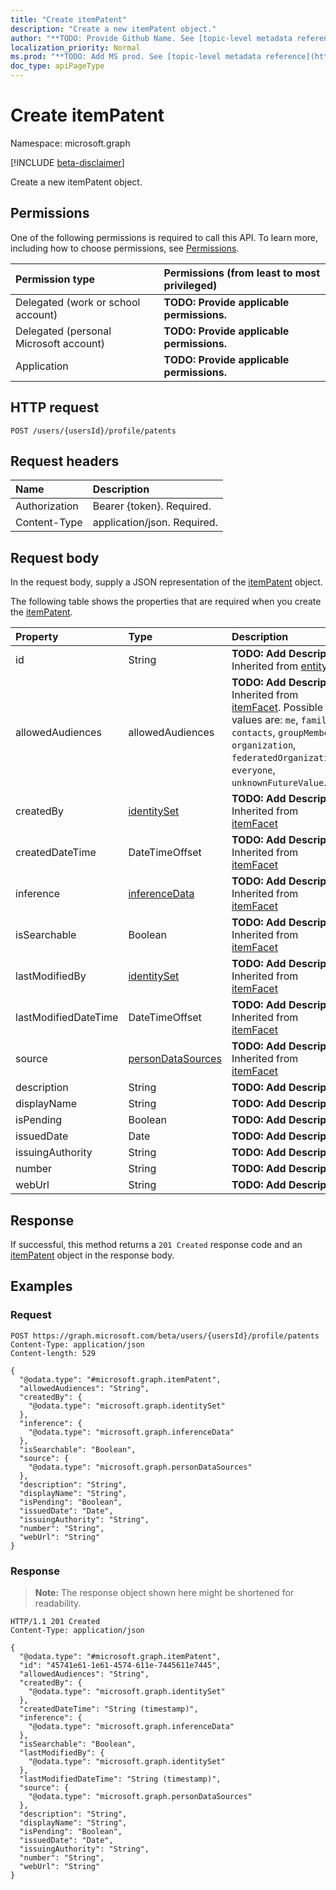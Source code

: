 ```yaml
---
title: "Create itemPatent"
description: "Create a new itemPatent object."
author: "**TODO: Provide Github Name. See [topic-level metadata reference](https://msgo.azurewebsites.net/add/document/guidelines/metadata.html#topic-level-metadata)**"
localization_priority: Normal
ms.prod: "**TODO: Add MS prod. See [topic-level metadata reference](https://msgo.azurewebsites.net/add/document/guidelines/metadata.html#topic-level-metadata)**"
doc_type: apiPageType
---
```


# Create itemPatent
Namespace: microsoft.graph

[!INCLUDE [beta-disclaimer](../../includes/beta-disclaimer.md)]

Create a new itemPatent object.

## Permissions
One of the following permissions is required to call this API. To learn more, including how to choose permissions, see [Permissions](/graph/permissions-reference).

|Permission type|Permissions (from least to most privileged)|
|:---|:---|
|Delegated (work or school account)|**TODO: Provide applicable permissions.**|
|Delegated (personal Microsoft account)|**TODO: Provide applicable permissions.**|
|Application|**TODO: Provide applicable permissions.**|

## HTTP request

<!-- {
  "blockType": "ignored"
}
-->
``` http
POST /users/{usersId}/profile/patents
```

## Request headers
|Name|Description|
|:---|:---|
|Authorization|Bearer {token}. Required.|
|Content-Type|application/json. Required.|

## Request body
In the request body, supply a JSON representation of the [itemPatent](../resources/itempatent.md) object.

The following table shows the properties that are required when you create the [itemPatent](../resources/itempatent.md).

|Property|Type|Description|
|:---|:---|:---|
|id|String|**TODO: Add Description** Inherited from [entity](../resources/entity.md)|
|allowedAudiences|allowedAudiences|**TODO: Add Description** Inherited from [itemFacet](../resources/itemfacet.md). Possible values are: `me`, `family`, `contacts`, `groupMembers`, `organization`, `federatedOrganizations`, `everyone`, `unknownFutureValue`.|
|createdBy|[identitySet](../resources/identityset.md)|**TODO: Add Description** Inherited from [itemFacet](../resources/itemfacet.md)|
|createdDateTime|DateTimeOffset|**TODO: Add Description** Inherited from [itemFacet](../resources/itemfacet.md)|
|inference|[inferenceData](../resources/inferencedata.md)|**TODO: Add Description** Inherited from [itemFacet](../resources/itemfacet.md)|
|isSearchable|Boolean|**TODO: Add Description** Inherited from [itemFacet](../resources/itemfacet.md)|
|lastModifiedBy|[identitySet](../resources/identityset.md)|**TODO: Add Description** Inherited from [itemFacet](../resources/itemfacet.md)|
|lastModifiedDateTime|DateTimeOffset|**TODO: Add Description** Inherited from [itemFacet](../resources/itemfacet.md)|
|source|[personDataSources](../resources/persondatasources.md)|**TODO: Add Description** Inherited from [itemFacet](../resources/itemfacet.md)|
|description|String|**TODO: Add Description**|
|displayName|String|**TODO: Add Description**|
|isPending|Boolean|**TODO: Add Description**|
|issuedDate|Date|**TODO: Add Description**|
|issuingAuthority|String|**TODO: Add Description**|
|number|String|**TODO: Add Description**|
|webUrl|String|**TODO: Add Description**|



## Response

If successful, this method returns a `201 Created` response code and an [itemPatent](../resources/itempatent.md) object in the response body.

## Examples

### Request
<!-- {
  "blockType": "request",
  "name": "create_itempatent_from_"
}
-->
``` http
POST https://graph.microsoft.com/beta/users/{usersId}/profile/patents
Content-Type: application/json
Content-length: 529

{
  "@odata.type": "#microsoft.graph.itemPatent",
  "allowedAudiences": "String",
  "createdBy": {
    "@odata.type": "microsoft.graph.identitySet"
  },
  "inference": {
    "@odata.type": "microsoft.graph.inferenceData"
  },
  "isSearchable": "Boolean",
  "source": {
    "@odata.type": "microsoft.graph.personDataSources"
  },
  "description": "String",
  "displayName": "String",
  "isPending": "Boolean",
  "issuedDate": "Date",
  "issuingAuthority": "String",
  "number": "String",
  "webUrl": "String"
}
```


### Response
>**Note:** The response object shown here might be shortened for readability.
<!-- {
  "blockType": "response",
  "truncated": true,
  "@odata.type": "microsoft.graph.itemPatent"
}
-->
``` http
HTTP/1.1 201 Created
Content-Type: application/json

{
  "@odata.type": "#microsoft.graph.itemPatent",
  "id": "45741e61-1e61-4574-611e-7445611e7445",
  "allowedAudiences": "String",
  "createdBy": {
    "@odata.type": "microsoft.graph.identitySet"
  },
  "createdDateTime": "String (timestamp)",
  "inference": {
    "@odata.type": "microsoft.graph.inferenceData"
  },
  "isSearchable": "Boolean",
  "lastModifiedBy": {
    "@odata.type": "microsoft.graph.identitySet"
  },
  "lastModifiedDateTime": "String (timestamp)",
  "source": {
    "@odata.type": "microsoft.graph.personDataSources"
  },
  "description": "String",
  "displayName": "String",
  "isPending": "Boolean",
  "issuedDate": "Date",
  "issuingAuthority": "String",
  "number": "String",
  "webUrl": "String"
}
```

